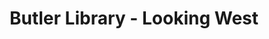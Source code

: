 ---
pid: '11'
_date: between 1934 and 2009
derivativo_link: https://derivativo-1.library.columbia.edu/iiif/2/ldpd:341105/
dlc_link: https://dlc.library.columbia.edu/catalog/cul:8w9ghx3fv3
format: photographs
iiif_json: https://derivativo-1.library.columbia.edu/iiif/2/ldpd:341105/info.json
_name: 
native_jpg: https://derivativo-1.library.columbia.edu/iiif/2/ldpd:341105/full/!768,768/0/native.jpg
shelf_location: Box no. Box 162, Folder no. Folder 13 (Buildings & Grounds - Morningside
  - Butler Library, exterior), Historical Photograph Collection
subjects: Academic libraries; New York (N.Y.); Butler Library
summary: View of Butler Library through foliage, looking west.
title: Butler Library - Looking West
permalink: /photos/11/
layout: photo-page
---
